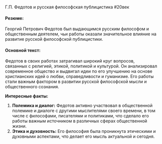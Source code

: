 Г.П. Федотов и русская философская публицистика
#20век 
#### Резюме:

Георгий Петрович Федотов был выдающимся русским философом и общественным деятелем, чьи работы оказали значительное влияние на развитие русской философской публицистики.

#### Основной текст:

Федотов в своих работах затрагивал широкий круг вопросов, связанных с религией, этикой, политикой и культурой. Он анализировал современное общество и выдвигал идеи по его улучшению на основе христианских идей о любви, справедливости и гуманизме. Его работы стали важным фактором в развитии русской философской мысли и общественного сознания.

**Интересные факты:**

1. **Полемика и диалог:** Федотов активно участвовал в общественной полемике и диалоге с другими мыслителями своего времени, в том числе с философами, писателями и политиками, что сделало его работы важным источником в различных сферах общественной жизни.
2. **Этика и духовность:** Его философия была проникнута этическими и духовными аспектами, что делает его мысль актуальной и сегодня.